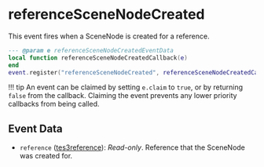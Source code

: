 # referenceSceneNodeCreated

This event fires when a SceneNode is created for a reference.

```lua
--- @param e referenceSceneNodeCreatedEventData
local function referenceSceneNodeCreatedCallback(e)
end
event.register("referenceSceneNodeCreated", referenceSceneNodeCreatedCallback)
```

!!! tip
	An event can be claimed by setting `e.claim` to `true`, or by returning `false` from the callback. Claiming the event prevents any lower priority callbacks from being called.

## Event Data

* `reference` ([tes3reference](../../types/tes3reference)): *Read-only*. Reference that the SceneNode was created for.

